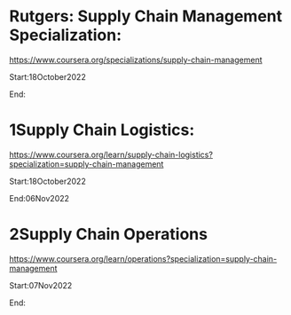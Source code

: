 # Rutgers: Supply Chain Management Specialization:

https://www.coursera.org/specializations/supply-chain-management

Start:18October2022

End:

# 1Supply Chain Logistics:

https://www.coursera.org/learn/supply-chain-logistics?specialization=supply-chain-management

Start:18October2022

End:06Nov2022

# 2Supply Chain Operations

https://www.coursera.org/learn/operations?specialization=supply-chain-management

Start:07Nov2022

End:

